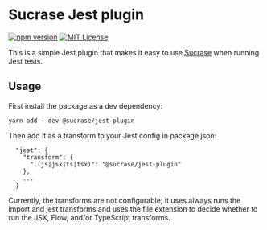 # Sucrase Jest plugin

[![npm version](https://badge.fury.io/js/@sucrase%2Fjest-plugin.svg)](https://www.npmjs.com/package/@sucrase/jest-plugin)
[![MIT License](https://img.shields.io/npm/l/express.svg?maxAge=2592000)](LICENSE)

This is a simple Jest plugin that makes it easy to use
[Sucrase](https://github.com/alangpierce/sucrase) when running Jest tests.

## Usage

First install the package as a dev dependency:
```
yarn add --dev @sucrase/jest-plugin
```

Then add it as a transform to your Jest config in package.json:
```
  "jest": {
    "transform": {
      ".(js|jsx|ts|tsx)": "@sucrase/jest-plugin"
    },
    ...
  }
```

Currently, the transforms are not configurable; it uses always runs the import
and jest transforms and uses the file extension to decide whether to run the
JSX, Flow, and/or TypeScript transforms.

